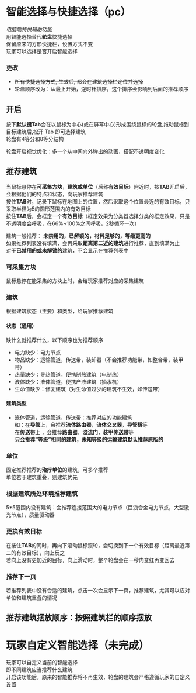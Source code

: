 # 智能选择与快捷选择（pc）
*电脑端特供辅助功能*  
用智能选择替代**轮盘**快捷选择  
保留原来的方形快捷栏，设置方式不变  
玩家可以选择是否开启智能选择
### 更改
- ~~所有快捷选择方式, 生效后, 都会在建筑选择栏定位并选择~~
- 轮盘顺序改为：从最上开始，逆时针排序，这个排序会影响到后面的推荐顺序

## 开启
按下**默认键Tab**会在以鼠标为中心(或在屏幕中心)形成围绕鼠标的轮盘,拖动鼠标到目标建筑后,松开 Tab 即可选择建筑  
轮盘有4等分和8等分结构  

轮盘开启视觉优化：多一个从中间向外弹出的动画，搭配不透明度变化

## 推荐建筑
当鼠标悬停在**可采集方块，建筑或单位**（后称**有效目标**）附近时，按**TAB**开启后，会根据他们的特点和状态，向玩家推荐建筑  
按住**TAB**时，记录下鼠标在地图上的位置，然后采取这个位置最近的有效目标，只采取半径为5的圆形范围内的有效目标  
按住**TAB**后，会框定一个**有效目标**（框定效果为分类器选择分类的框定效果，只是不透明度会呼吸，在66%~100%之间呼吸，2秒循环一次）  

建筑一般推荐： **未禁用的，已解锁的，材料足够的，等级更高的**  
如果推荐列表没有填满，会再采取**距离第二近的建筑**进行推荐，直到填满为止  
对于**已禁用的或未解锁的**建筑，不会显示在推荐列表中  

### 可采集方块
鼠标悬停在能采集的方块上时，会给玩家推荐对应的采集建筑  

### 建筑
根据建筑状态（主要）和类型，给玩家推荐建筑  

#### 状态（通用）
缺什么就推荐什么，以下顺序也为推荐顺序
- 电力缺少：电力节点
- 物品缺少：运输管道，传送带，装卸器（不会推荐功能带，如整合带，装甲带）
- 热量缺少：导热管道，便携制热建筑（电制热）
- 液体缺少：液体管道，便携产液建筑（抽水机）
- 生命值缺少：修复建筑（对生命值过少的建筑不生效，如传送带）
#### 建筑类型
- 液体管道，运输管道，传送带：推荐对应的功能建筑  
如：在**导管**上，会推荐**流体路由器**，**流体交叉器**，**导管桥**等  
在**传送带**上 ，会推荐**路由器**，**溢流门**，**装甲传送带**等  
**只会推荐“等级”相同的建筑，未知等级的运输建筑默认推荐原版的**  

### 单位
固定推荐推荐的**治疗单位**的建筑，可多个推荐  
单位若于建筑重叠，则建筑优先

### 根据建筑所处环境推荐建筑
5*5范围内没有建筑：会推荐连接范围大的电力节点（巨浪合金电力节点，大型激光节点），质量驱动器

### 更换有效目标
在按住**TAB**的同时，再向下滚动鼠标滚轮，会切换到下一个有效目标（距离最近第二的有效目标），向上反之  
若向上没有更加近的目标，向上滑动时，整个轮盘会在一秒内变红再变回去
### 推荐下一页
若推荐列表中没有合适的建筑，点击一次会显示下一页，推荐建筑，尤其可以应对单位和建筑重叠的情况

## 推荐建筑摆放顺序：按照建筑栏的顺序摆放

# 玩家自定义智能选择（未完成）
玩家可以自定义当前的智能选择  
即不同建筑应当推荐什么建筑  
开启该功能后，原来的智能推荐将不再生效，轮盘的建筑会严格遵循玩家的自定义设置  
